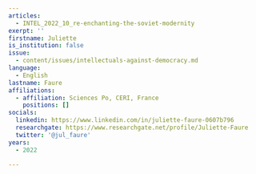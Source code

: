 ```yaml
---
articles:
  - INTEL_2022_10_re-enchanting-the-soviet-modernity
exerpt: ''
firstname: Juliette
is_institution: false
issue:
  - content/issues/intellectuals-against-democracy.md
language:
  - English
lastname: Faure
affiliations:
  - affiliation: Sciences Po, CERI, France
    positions: []
socials:
  linkedin: https://www.linkedin.com/in/juliette-faure-0607b796
  researchgate: https://www.researchgate.net/profile/Juliette-Faure
  twitter: '@jul_faure'
years:
  - 2022

---
```

